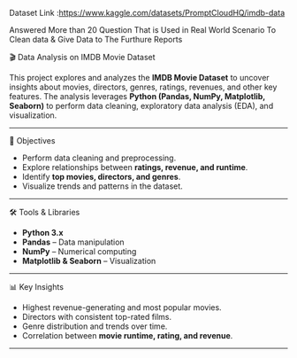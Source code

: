 Dataset Link :https://www.kaggle.com/datasets/PromptCloudHQ/imdb-data

Answered More than 20 Question That is Used in Real World Scenario To Clean data & Give Data to The Furthure Reports

 🎬 Data Analysis on IMDB Movie Dataset

This project explores and analyzes the **IMDB Movie Dataset** to uncover insights about movies, directors, genres, ratings, revenues, and other key features. The analysis leverages **Python (Pandas, NumPy, Matplotlib, Seaborn)** to perform data cleaning, exploratory data analysis (EDA), and visualization.

---

📌 Objectives
- Perform data cleaning and preprocessing.  
- Explore relationships between **ratings, revenue, and runtime**.  
- Identify **top movies, directors, and genres**.  
- Visualize trends and patterns in the dataset.  

---

🛠️ Tools & Libraries
- **Python 3.x**  
- **Pandas** – Data manipulation  
- **NumPy** – Numerical computing  
- **Matplotlib & Seaborn** – Visualization  

---

 📊 Key Insights
- Highest revenue-generating and most popular movies.  
- Directors with consistent top-rated films.  
- Genre distribution and trends over time.  
- Correlation between **movie runtime, rating, and revenue**.  

---

